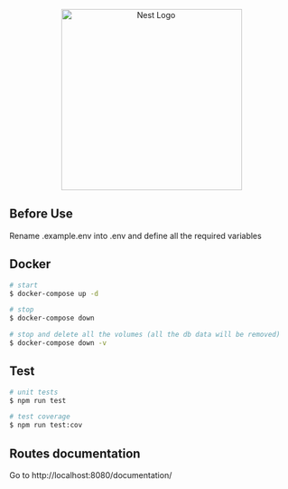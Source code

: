 <p align="center">
  <a href="http://nestjs.com/" target="blank"><img src="https://nestjs.com/img/logo_text.svg" width="320" alt="Nest Logo" /></a>
</p>

[circleci-image]: https://img.shields.io/circleci/build/github/nestjs/nest/master?token=abc123def456
[circleci-url]: https://circleci.com/gh/nestjs/nest

## Before Use

Rename .example.env into .env and define all the required variables

## Docker

```bash
# start
$ docker-compose up -d

# stop
$ docker-compose down

# stop and delete all the volumes (all the db data will be removed)
$ docker-compose down -v
```

## Test

```bash
# unit tests
$ npm run test

# test coverage
$ npm run test:cov
```

## Routes documentation

Go to http://localhost:8080/documentation/
